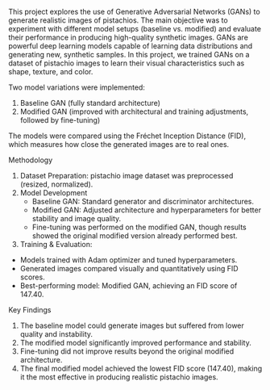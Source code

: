 This project explores the use of Generative Adversarial Networks (GANs) to generate realistic images of pistachios. The main objective was to experiment with different model setups (baseline vs. modified) and evaluate their performance in producing high-quality synthetic images. GANs are powerful deep learning models capable of learning data distributions and generating new, synthetic samples. In this project, we trained GANs on a dataset of pistachio images to learn their visual characteristics such as shape, texture, and color.

Two model variations were implemented:
1. Baseline GAN (fully standard architecture)
2. Modified GAN (improved with architectural and training adjustments, followed by fine-tuning)

The models were compared using the Fréchet Inception Distance (FID), which measures how close the generated images are to real ones.

Methodology
1. Dataset Preparation: pistachio image dataset was preprocessed (resized, normalized).
2. Model Development
   - Baseline GAN: Standard generator and discriminator architectures.
   - Modified GAN: Adjusted architecture and hyperparameters for better stability and image quality.
   - Fine-tuning was performed on the modified GAN, though results showed the original modified version already performed best.
3. Training & Evaluation:
  - Models trained with Adam optimizer and tuned hyperparameters.
  - Generated images compared visually and quantitatively using FID scores.
  - Best-performing model: Modified GAN, achieving an FID score of 147.40.

Key Findings
1. The baseline model could generate images but suffered from lower quality and instability.
2. The modified model significantly improved performance and stability.
3. Fine-tuning did not improve results beyond the original modified architecture.
4. The final modified model achieved the lowest FID score (147.40), making it the most effective in producing realistic pistachio images.
